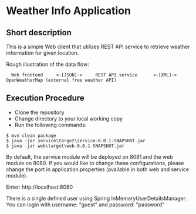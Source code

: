 # Weather Info Application

Short description
-------------------------------
This is a simple Web client that utilises REST API service to retrieve weather information for given location.

Rough illustration of the data flow:

      Web frontend     <-[JSON]->     REST API service      <-[XML]->       OpenWeatherMap (external free weather API)
 

Execution Procedure
------------------------
- Clone the repository
- Change directory to your local working copy
- Run the following commands:
```
$ mvn clean package
$ java -jar service\target\service-0.0.1-SNAPSHOT.jar
$ java -jar web\target\web-0.0.1-SNAPSHOT.jar
```

By default, the service module will be deployed on 8081 and the web module on 8080. If you would like to change these configurations, please change the port in application.properties (available in both web and service module).

Enter: http://localhost:8080

There is a single defined user using Spring InMemoryUserDetailsManager. You can login with username: "guest" and password: "password"


 
